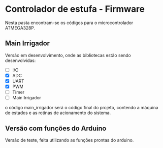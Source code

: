 # Controlador de estufa - Firmware
Nesta pasta encontram-se os códigos para o microcontrolador ATMEGA328P.

## Main Irrigador

Versão em desenvolvimento, onde as bibliotecas estão sendo desenvolvidas:

- [ ] I/O
- [x] ADC
- [x] UART
- [x] PWM
- [ ] Timer
- [ ] Main Irrigador

o código main_irrigador será o código final do projeto, contendo a máquina de estados e as rotinas de acionamento do sistema.

## Versão com funções do Arduino

Versão de teste, feita utilizando as funções prontas do arduino.
